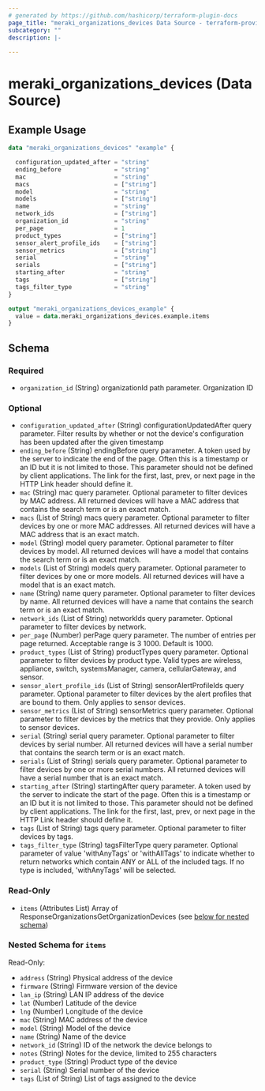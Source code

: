 ```yaml
---
# generated by https://github.com/hashicorp/terraform-plugin-docs
page_title: "meraki_organizations_devices Data Source - terraform-provider-meraki"
subcategory: ""
description: |-
  
---
```


# meraki_organizations_devices (Data Source)



## Example Usage

```terraform
data "meraki_organizations_devices" "example" {

  configuration_updated_after = "string"
  ending_before               = "string"
  mac                         = "string"
  macs                        = ["string"]
  model                       = "string"
  models                      = ["string"]
  name                        = "string"
  network_ids                 = ["string"]
  organization_id             = "string"
  per_page                    = 1
  product_types               = ["string"]
  sensor_alert_profile_ids    = ["string"]
  sensor_metrics              = ["string"]
  serial                      = "string"
  serials                     = ["string"]
  starting_after              = "string"
  tags                        = ["string"]
  tags_filter_type            = "string"
}

output "meraki_organizations_devices_example" {
  value = data.meraki_organizations_devices.example.items
}
```

<!-- schema generated by tfplugindocs -->
## Schema

### Required

- `organization_id` (String) organizationId path parameter. Organization ID

### Optional

- `configuration_updated_after` (String) configurationUpdatedAfter query parameter. Filter results by whether or not the device's configuration has been updated after the given timestamp
- `ending_before` (String) endingBefore query parameter. A token used by the server to indicate the end of the page. Often this is a timestamp or an ID but it is not limited to those. This parameter should not be defined by client applications. The link for the first, last, prev, or next page in the HTTP Link header should define it.
- `mac` (String) mac query parameter. Optional parameter to filter devices by MAC address. All returned devices will have a MAC address that contains the search term or is an exact match.
- `macs` (List of String) macs query parameter. Optional parameter to filter devices by one or more MAC addresses. All returned devices will have a MAC address that is an exact match.
- `model` (String) model query parameter. Optional parameter to filter devices by model. All returned devices will have a model that contains the search term or is an exact match.
- `models` (List of String) models query parameter. Optional parameter to filter devices by one or more models. All returned devices will have a model that is an exact match.
- `name` (String) name query parameter. Optional parameter to filter devices by name. All returned devices will have a name that contains the search term or is an exact match.
- `network_ids` (List of String) networkIds query parameter. Optional parameter to filter devices by network.
- `per_page` (Number) perPage query parameter. The number of entries per page returned. Acceptable range is 3 1000. Default is 1000.
- `product_types` (List of String) productTypes query parameter. Optional parameter to filter devices by product type. Valid types are wireless, appliance, switch, systemsManager, camera, cellularGateway, and sensor.
- `sensor_alert_profile_ids` (List of String) sensorAlertProfileIds query parameter. Optional parameter to filter devices by the alert profiles that are bound to them. Only applies to sensor devices.
- `sensor_metrics` (List of String) sensorMetrics query parameter. Optional parameter to filter devices by the metrics that they provide. Only applies to sensor devices.
- `serial` (String) serial query parameter. Optional parameter to filter devices by serial number. All returned devices will have a serial number that contains the search term or is an exact match.
- `serials` (List of String) serials query parameter. Optional parameter to filter devices by one or more serial numbers. All returned devices will have a serial number that is an exact match.
- `starting_after` (String) startingAfter query parameter. A token used by the server to indicate the start of the page. Often this is a timestamp or an ID but it is not limited to those. This parameter should not be defined by client applications. The link for the first, last, prev, or next page in the HTTP Link header should define it.
- `tags` (List of String) tags query parameter. Optional parameter to filter devices by tags.
- `tags_filter_type` (String) tagsFilterType query parameter. Optional parameter of value 'withAnyTags' or 'withAllTags' to indicate whether to return networks which contain ANY or ALL of the included tags. If no type is included, 'withAnyTags' will be selected.

### Read-Only

- `items` (Attributes List) Array of ResponseOrganizationsGetOrganizationDevices (see [below for nested schema](#nestedatt--items))

<a id="nestedatt--items"></a>
### Nested Schema for `items`

Read-Only:

- `address` (String) Physical address of the device
- `firmware` (String) Firmware version of the device
- `lan_ip` (String) LAN IP address of the device
- `lat` (Number) Latitude of the device
- `lng` (Number) Longitude of the device
- `mac` (String) MAC address of the device
- `model` (String) Model of the device
- `name` (String) Name of the device
- `network_id` (String) ID of the network the device belongs to
- `notes` (String) Notes for the device, limited to 255 characters
- `product_type` (String) Product type of the device
- `serial` (String) Serial number of the device
- `tags` (List of String) List of tags assigned to the device
